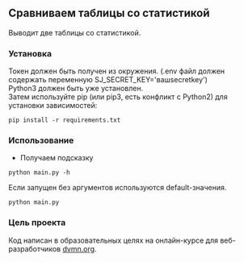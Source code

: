 ## Сравниваем таблицы со статистикой

Выводит две таблицы со статистикой.

### Установка
Токен должен быть получен из окружения. (.env файл должен содержать переменную SJ_SECRET_KEY='вашsecretkey')  
Python3 должен быть уже установлен.  
Затем используйте pip (или pip3, есть конфликт с Python2) для установки зависимостей:
```
pip install -r requirements.txt
```
### Использование
* Получаем подсказку
```
python main.py -h
```
Если запущен без аргументов используются default-значения.
```
python main.py
```
### Цель проекта

Код написан в образовательных целях на онлайн-курсе для веб-разработчиков [dvmn.org](https://dvmn.org/).